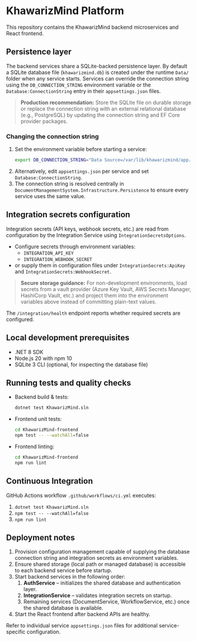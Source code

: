 # KhawarizMind Platform

This repository contains the KhawarizMind backend microservices and React frontend.

## Persistence layer

The backend services share a SQLite-backed persistence layer. By default a SQLite database file (`khawarizmind.db`) is created under the runtime `Data/` folder when any service starts. Services can override the connection string using the `DB_CONNECTION_STRING` environment variable or the `Database:ConnectionString` entry in their `appsettings.json` files.

> **Production recommendation:** Store the SQLite file on durable storage or replace the connection string with an external relational database (e.g., PostgreSQL) by updating the connection string and EF Core provider packages.

### Changing the connection string

1. Set the environment variable before starting a service:
   ```bash
   export DB_CONNECTION_STRING="Data Source=/var/lib/khawarizmind/app.db"
   ```
2. Alternatively, edit `appsettings.json` per service and set `Database:ConnectionString`.
3. The connection string is resolved centrally in `DocumentManagementSystem.Infrastructure.Persistence` to ensure every service uses the same value.

## Integration secrets configuration

Integration secrets (API keys, webhook secrets, etc.) are read from configuration by the Integration Service using `IntegrationSecretsOptions`.

* Configure secrets through environment variables:
  * `INTEGRATION_API_KEY`
  * `INTEGRATION_WEBHOOK_SECRET`
* or supply them in configuration files under `IntegrationSecrets:ApiKey` and `IntegrationSecrets:WebhookSecret`.

> **Secure storage guidance:** For non-development environments, load secrets from a vault provider (Azure Key Vault, AWS Secrets Manager, HashiCorp Vault, etc.) and project them into the environment variables above instead of committing plain-text values.

The `/integration/health` endpoint reports whether required secrets are configured.

## Local development prerequisites

* .NET 8 SDK
* Node.js 20 with npm 10
* SQLite 3 CLI (optional, for inspecting the database file)

## Running tests and quality checks

* Backend build & tests:
  ```bash
  dotnet test KhawarizMind.sln
  ```
* Frontend unit tests:
  ```bash
  cd KhawarizMind-frontend
  npm test -- --watchAll=false
  ```
* Frontend linting:
  ```bash
  cd KhawarizMind-frontend
  npm run lint
  ```

## Continuous Integration

GitHub Actions workflow `.github/workflows/ci.yml` executes:

1. `dotnet test KhawarizMind.sln`
2. `npm test -- --watchAll=false`
3. `npm run lint`

## Deployment notes

1. Provision configuration management capable of supplying the database connection string and integration secrets as environment variables.
2. Ensure shared storage (local path or managed database) is accessible to each backend service before startup.
3. Start backend services in the following order:
   1. **AuthService** – initializes the shared database and authentication layer.
   2. **IntegrationService** – validates integration secrets on startup.
   3. Remaining services (DocumentService, WorkflowService, etc.) once the shared database is available.
4. Start the React frontend after backend APIs are healthy.

Refer to individual service `appsettings.json` files for additional service-specific configuration.
